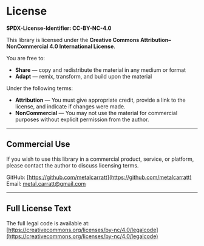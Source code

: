 # License

**SPDX-License-Identifier: CC-BY-NC-4.0**

This library is licensed under the **Creative Commons Attribution–NonCommercial 4.0 International License**.

You are free to:
- **Share** — copy and redistribute the material in any medium or format
- **Adapt** — remix, transform, and build upon the material

Under the following terms:
- **Attribution** — You must give appropriate credit, provide a link to the license, and indicate if changes were made.
- **NonCommercial** — You may not use the material for commercial purposes without explicit permission from the author.

---

## Commercial Use

If you wish to use this library in a commercial product, service, or platform, please contact the author to discuss licensing terms.

GitHub: [https://github.com/metalcarratt](https://github.com/metalcarratt)  
Email: metal.carratt@gmail.com

---

## Full License Text

The full legal code is available at:  
[https://creativecommons.org/licenses/by-nc/4.0/legalcode](https://creativecommons.org/licenses/by-nc/4.0/legalcode)
